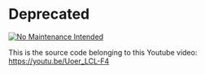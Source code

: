 # Deprecated

[![No Maintenance Intended](http://unmaintained.tech/badge.svg)](http://unmaintained.tech/)

This is the source code belonging to this Youtube video: https://youtu.be/Uoer_LCL-F4
